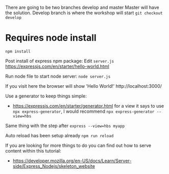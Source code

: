 There are going to be two branches develop and master
Master will have the solution. Develop branch is where the workshop will start
`git checkout develop`

# Requires node install
`npm install`

Post install of express npm package:
Edit `server.js`
https://expressjs.com/en/starter/hello-world.html

Run node file to start node server:
`node server.js`

If you visit here the browser will show 'Hello World!'
http://localhost:3000/

Use a generator to keep things simple:
- https://expressjs.com/en/starter/generator.html
for a view it says to use `npx express-generator`, I would recommend `npx express-generator --view=hbs`

Same thing with the step after
`express --view=hbs myapp`

Auto reload has been setup already `npm run reload`

 If you are looking for more things to do you can find out how to serve content within this tutorial:
 - https://developer.mozilla.org/en-US/docs/Learn/Server-side/Express_Nodejs/skeleton_website



